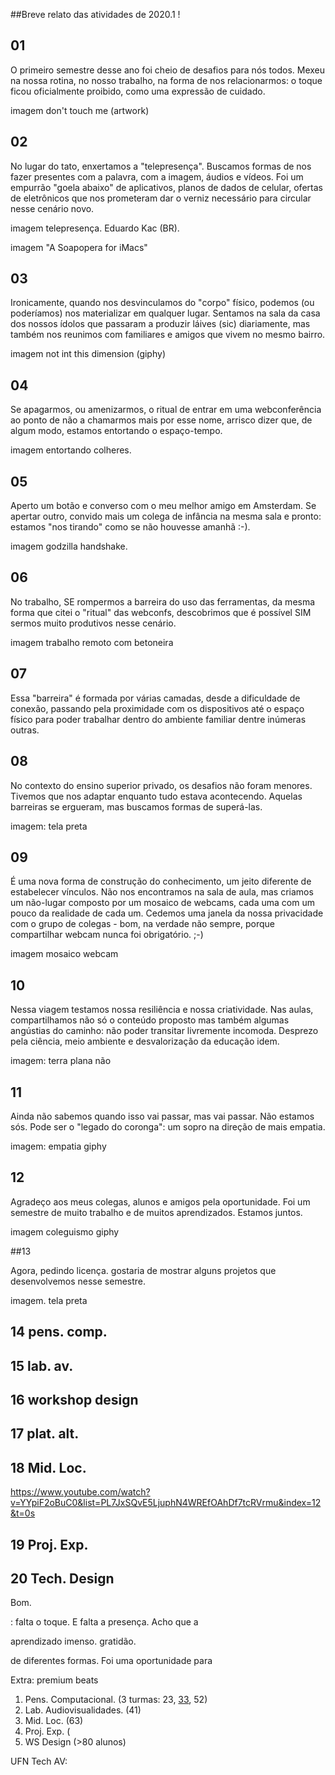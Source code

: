 ##Breve relato das atividades de 2020.1 !



## 01
O primeiro semestre desse ano foi cheio de desafios para nós todos. Mexeu na nossa rotina, no nosso trabalho, na forma de nos relacionarmos: o toque ficou oficialmente proibido, como uma expressão de cuidado. 

imagem don't touch me (artwork)


## 02
No lugar do tato, enxertamos a "telepresença". Buscamos formas de nos fazer presentes com a palavra, com a imagem, áudios e vídeos. Foi um empurrão "goela abaixo" de aplicativos, planos de dados de celular, ofertas de eletrônicos que nos prometeram dar o verniz necessário para circular nesse cenário novo. 

imagem telepresença. 
Eduardo Kac (BR).

imagem "A Soapopera for iMacs"


## 03
Ironicamente, quando nos desvinculamos do "corpo" físico, podemos (ou poderíamos) nos materializar em qualquer lugar. Sentamos na sala da casa dos nossos ídolos que passaram a produzir láives (sic) diariamente, mas também nos reunimos com familiares e amigos que vivem no mesmo bairro. 

imagem not int this dimension (giphy)


## 04
Se apagarmos, ou amenizarmos, o ritual de entrar em uma webconferência ao ponto de não a chamarmos mais por esse nome, arrisco dizer que, de algum modo, estamos entortando o espaço-tempo. 

imagem entortando colheres.


## 05

Aperto um botão e converso com o meu melhor amigo em Amsterdam. Se apertar outro, convido mais um colega de infância na mesma sala e pronto: estamos "nos tirando" como se não houvesse amanhã :-). 

imagem godzilla handshake.


## 06

No trabalho, SE rompermos a barreira do uso das ferramentas, da mesma forma que citei o "ritual" das webconfs, descobrimos que é possível SIM sermos muito produtivos nesse cenário. 

imagem trabalho remoto com betoneira


## 07

Essa "barreira" é formada por várias camadas, desde a dificuldade de conexão, passando pela proximidade com os dispositivos até o espaço físico para poder trabalhar dentro do ambiente familiar dentre inúmeras outras.


## 08

No contexto do ensino superior privado, os desafios não foram menores. Tivemos que nos adaptar enquanto tudo estava acontecendo. Aquelas barreiras se ergueram, mas buscamos formas de superá-las. 

imagem: tela preta



## 09

É uma nova forma de construção do conhecimento, um jeito diferente de estabelecer vínculos. Não nos encontramos na sala de aula, mas criamos um não-lugar composto por um mosaico de webcams, cada uma com um pouco da realidade de cada um. Cedemos uma janela da nossa privacidade com o grupo de colegas - bom, na verdade não sempre, porque compartilhar webcam nunca foi obrigatório. ;-)

imagem mosaico webcam


## 10

Nessa viagem testamos nossa resiliência e nossa criatividade. Nas aulas, compartilhamos não só o conteúdo proposto mas também algumas angústias do caminho: não poder transitar livremente incomoda. Desprezo pela ciência, meio ambiente e desvalorização da educação idem. 

imagem: terra plana não

## 11

Ainda não sabemos quando isso vai passar, mas vai passar. Não estamos sós. Pode ser o "legado do coronga": um sopro na direção de mais empatia.  

imagem: empatia giphy




## 12

Agradeço aos meus colegas, alunos e amigos pela oportunidade. Foi um semestre de muito trabalho e de muitos aprendizados. 
Estamos juntos. 

imagem coleguismo giphy


##13

Agora, pedindo licença. gostaria de mostrar alguns projetos que desenvolvemos nesse semestre. 


imagem. tela preta


## 14 pens. comp.

 


## 15 lab. av.



## 16 workshop design

## 17 plat. alt.

## 18 Mid. Loc.

https://www.youtube.com/watch?v=YYpiF2oBuC0&list=PL7JxSQvE5LjuphN4WREfOAhDf7tcRVrmu&index=12&t=0s



## 19 Proj. Exp.

## 20 Tech. Design





Bom. 




: falta o toque. E falta a presença. Acho que a  


aprendizado imenso.
gratidão.



 


de diferentes formas. Foi uma oportunidade para 





Extra: 
premium beats



1. Pens. Computacional. (3 turmas: 23, [33](https://www.youtube.com/playlist?list=PL7JxSQvE5Ljst48FeI1fR5u-v1Vyj3L1g), 52)
2. Lab. Audiovisualidades. (41)
3. Mid. Loc. (63)
4. Proj. Exp. (
5. WS Design (>80 alunos)





UFN Tech AV:
